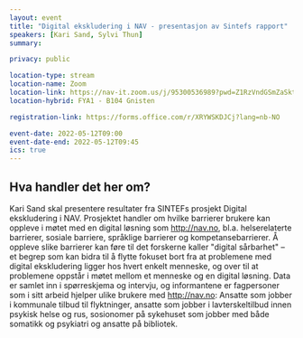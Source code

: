 ```yaml
---
layout: event
title: "Digital ekskludering i NAV - presentasjon av Sintefs rapport"
speakers: [Kari Sand, Sylvi Thun]
summary:

privacy: public

location-type: stream
location-name: Zoom
location-link: https://nav-it.zoom.us/j/95300536989?pwd=Z1RzVndGSmZaSktnS2xsb0svYytPdz09
location-hybrid: FYA1 - B104 Gnisten

registration-link: https://forms.office.com/r/XRYWSKDJCj?lang=nb-NO

event-date: 2022-05-12T09:00
event-date-end: 2022-05-12T09:45
ics: true
---
```

## Hva handler det her om?
 Kari Sand skal presentere resultater fra SINTEFs prosjekt Digital ekskludering i NAV. Prosjektet handler om hvilke barrierer brukere kan oppleve i møtet med en digital løsning som http://nav.no, bl.a. helserelaterte barrierer, sosiale barriere, språklige barrierer og kompetansebarrierer. Å oppleve slike barrierer kan føre til det forskerne kaller "digital sårbarhet" – et begrep som kan bidra til å flytte fokuset bort fra at problemene med digital ekskludering ligger hos hvert enkelt menneske, og over til at problemene oppstår i møtet mellom et menneske og en digital løsning. Data er samlet inn i spørreskjema og intervju, og informantene er fagpersoner som i sitt arbeid hjelper ulike brukere med http://nav.no: Ansatte som jobber i kommunale tilbud til flyktninger, ansatte som jobber i lavterskeltilbud innen psykisk helse og rus, sosionomer på sykehuset som jobber med både somatikk og psykiatri og ansatte på bibliotek.

